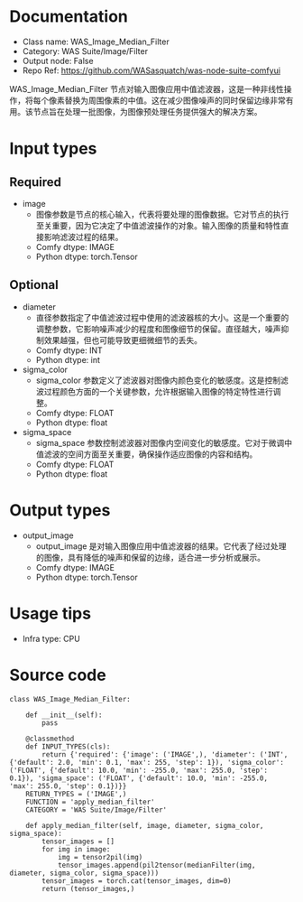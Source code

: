 # Documentation
- Class name: WAS_Image_Median_Filter
- Category: WAS Suite/Image/Filter
- Output node: False
- Repo Ref: https://github.com/WASasquatch/was-node-suite-comfyui

WAS_Image_Median_Filter 节点对输入图像应用中值滤波器，这是一种非线性操作，将每个像素替换为周围像素的中值。这在减少图像噪声的同时保留边缘非常有用。该节点旨在处理一批图像，为图像预处理任务提供强大的解决方案。

# Input types
## Required
- image
    - 图像参数是节点的核心输入，代表将要处理的图像数据。它对节点的执行至关重要，因为它决定了中值滤波操作的对象。输入图像的质量和特性直接影响滤波过程的结果。
    - Comfy dtype: IMAGE
    - Python dtype: torch.Tensor
## Optional
- diameter
    - 直径参数指定了中值滤波过程中使用的滤波器核的大小。这是一个重要的调整参数，它影响噪声减少的程度和图像细节的保留。直径越大，噪声抑制效果越强，但也可能导致更细微细节的丢失。
    - Comfy dtype: INT
    - Python dtype: int
- sigma_color
    - sigma_color 参数定义了滤波器对图像内颜色变化的敏感度。这是控制滤波过程颜色方面的一个关键参数，允许根据输入图像的特定特性进行调整。
    - Comfy dtype: FLOAT
    - Python dtype: float
- sigma_space
    - sigma_space 参数控制滤波器对图像内空间变化的敏感度。它对于微调中值滤波的空间方面至关重要，确保操作适应图像的内容和结构。
    - Comfy dtype: FLOAT
    - Python dtype: float

# Output types
- output_image
    - output_image 是对输入图像应用中值滤波器的结果。它代表了经过处理的图像，具有降低的噪声和保留的边缘，适合进一步分析或展示。
    - Comfy dtype: IMAGE
    - Python dtype: torch.Tensor

# Usage tips
- Infra type: CPU

# Source code
```
class WAS_Image_Median_Filter:

    def __init__(self):
        pass

    @classmethod
    def INPUT_TYPES(cls):
        return {'required': {'image': ('IMAGE',), 'diameter': ('INT', {'default': 2.0, 'min': 0.1, 'max': 255, 'step': 1}), 'sigma_color': ('FLOAT', {'default': 10.0, 'min': -255.0, 'max': 255.0, 'step': 0.1}), 'sigma_space': ('FLOAT', {'default': 10.0, 'min': -255.0, 'max': 255.0, 'step': 0.1})}}
    RETURN_TYPES = ('IMAGE',)
    FUNCTION = 'apply_median_filter'
    CATEGORY = 'WAS Suite/Image/Filter'

    def apply_median_filter(self, image, diameter, sigma_color, sigma_space):
        tensor_images = []
        for img in image:
            img = tensor2pil(img)
            tensor_images.append(pil2tensor(medianFilter(img, diameter, sigma_color, sigma_space)))
        tensor_images = torch.cat(tensor_images, dim=0)
        return (tensor_images,)
```